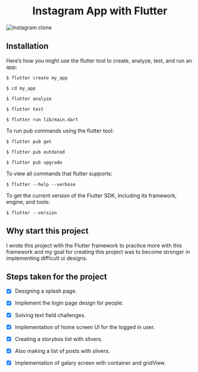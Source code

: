 <h1 align="center">
  Instagram App with Flutter
  <br>
</h1>
<img src="https://user-images.githubusercontent.com/92257857/190854910-8e5fd842-5e06-4d7f-8487-7395496714c6.jpg" alt="Instagram clone">

## Installation

Here’s how you might use the flutter tool to create, analyze, test, and run an app:

`$ flutter create my_app`

`$ cd my_app`

`$ flutter analyze`

`$ flutter test`

`$ flutter run lib/main.dart`

To run pub commands using the flutter tool:

`$ flutter pub get`

`$ flutter pub outdated`

`$ flutter pub upgrade`

To view all commands that flutter supports:

`$ flutter --help --verbose`

To get the current version of the Flutter SDK, including its framework, engine, and tools:

`$ flutter --version`

 ## Why start this project
 I wrote this project with the Flutter framework to practice more with this framework
 and my goal for creating this project was to become stronger in implementing difficult ui designs.
 
 ## Steps taken for the project
 
- [x] Designing a splash page.
- [x] Implement the login page design for people.
- [x] Solving text field challenges.
- [x] Implementation of home screen UI for the logged in user.
- [x] Creating a storybox list with slivers.
- [x] Also making a list of posts with slivers.
- [x] Implementation of galary screen with container and gridView. 

